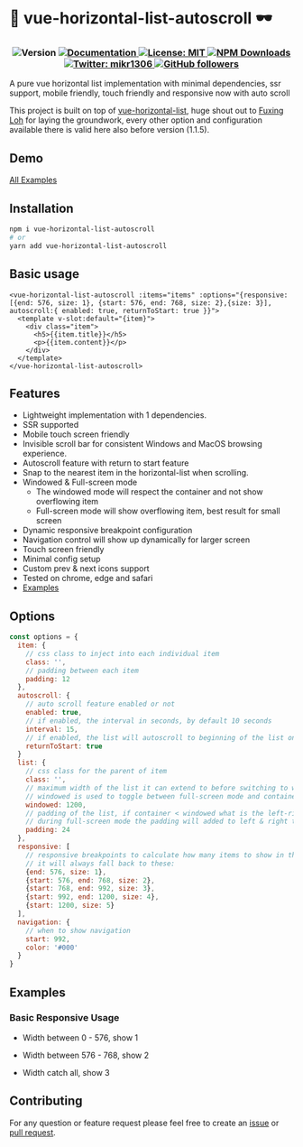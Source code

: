 # 👋 vue-horizontal-list-autoscroll 🕶

<h3 align="center">
  <img alt="Version" src="https://img.shields.io/badge/version-1.1.5-blue.svg?cacheSeconds=2592000" />
  <a href="https://github.com/MiKr13/S3-Bucket-Download/#README" target="_blank">
    <img alt="Documentation" src="https://img.shields.io/badge/documentation-yes-brightgreen.svg" />
  </a>
  <a href="#" target="_blank">
    <img alt="License: MIT" src="https://img.shields.io/badge/License-MIT-yellow.svg" />
  </a>
  <a href="https://www.npmjs.com/package/vue-horizontal-list-autoscroll" target="_blank">
    <img alt="NPM Downloads" src="https://img.shields.io/npm/dw/vue-horizontal-list-autoscroll">                                       
  </a>
  <a href="https://twitter.com/mikr1306" target="_blank">
    <img alt="Twitter: mikr1306" src="https://img.shields.io/twitter/follow/mikr1306.svg?style=social" />
  </a>
  <a href="https://github.com/mikr13" target="_blank">
    <img alt="GitHub followers" src="https://img.shields.io/github/followers/mikr13?style=social">                                       
  </a>
</h3>

A pure vue horizontal list implementation with minimal dependencies, ssr support, mobile friendly, touch friendly and responsive now with auto scroll

This project is built on top of [vue-horizontal-list](https://github.com/fuxingloh/vue-horizontal-list), huge shout out to [Fuxing Loh](https://github.com/fuxingloh) for laying the groundwork, every other option and configuration available there is valid here also before version (1.1.5).

## Demo

[All Examples](https://mikr13.github.io/vue-horizontal-list-autoscroll/)

## Installation

```sh
npm i vue-horizontal-list-autoscroll
# or
yarn add vue-horizontal-list-autoscroll
```

## Basic usage

```vue
<vue-horizontal-list-autoscroll :items="items" :options="{responsive: [{end: 576, size: 1}, {start: 576, end: 768, size: 2},{size: 3}], autoscroll:{ enabled: true, returnToStart: true }}">
  <template v-slot:default="{item}">
    <div class="item">
      <h5>{{item.title}}</h5>
      <p>{{item.content}}</p>
    </div>
  </template>
</vue-horizontal-list-autoscroll>
```

## Features

* Lightweight implementation with 1 dependencies.
* SSR supported
* Mobile touch screen friendly
* Invisible scroll bar for consistent Windows and MacOS browsing experience.
* Autoscroll feature with return to start feature
* Snap to the nearest item in the horizontal-list when scrolling.
* Windowed & Full-screen mode
  * The windowed mode will respect the container and not show overflowing item
  * Full-screen mode will show overflowing item, best result for small screen
* Dynamic responsive breakpoint configuration
* Navigation control will show up dynamically for larger screen
* Touch screen friendly
* Minimal config setup
* Custom prev & next icons support
* Tested on chrome, edge and safari
* [Examples](https://github.com/mikr13/vue-horizontal-list-autoscroll/tree/master/examples)

## Options

```js
const options = {
  item: {
    // css class to inject into each individual item
    class: '',
    // padding between each item
    padding: 12 
  },
  autoscroll: {
    // auto scroll feature enabled or not
    enabled: true,
    // if enabled, the interval in seconds, by default 10 seconds
    interval: 15,
    // if enabled, the list will autoscroll to beginning of the list once it reaches the end i.e. all list items are scrolled
    returnToStart: true
  }
  list: {
    // css class for the parent of item
    class: '', 
    // maximum width of the list it can extend to before switching to windowed mode, basically think of the bootstrap container max-width
    // windowed is used to toggle between full-screen mode and container mode
    windowed: 1200,
    // padding of the list, if container < windowed what is the left-right padding of the list
    // during full-screen mode the padding will added to left & right to centralise the item
    padding: 24
  },
  responsive: [
    // responsive breakpoints to calculate how many items to show in the list at each width interval
    // it will always fall back to these:
    {end: 576, size: 1},
    {start: 576, end: 768, size: 2},
    {start: 768, end: 992, size: 3},
    {start: 992, end: 1200, size: 4},
    {start: 1200, size: 5}
  ],
  navigation: {
    // when to show navigation
    start: 992,
    color: '#000'
  }
} 
```

## Examples

### Basic Responsive Usage

* Width between 0 - 576, show 1

* Width between 576 - 768, show 2

* Width catch all, show 3

## Contributing
For any question or feature request please feel free to create an [issue](https://github.com/MiKr13/vue-horizontal-list-autoscroll/issues/new) or [pull request](https://github.com/MiKr13/vue-horizontal-list-autoscroll/pulls).
